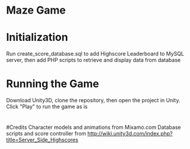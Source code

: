 # Maze Game
# 
# Initialization
Run create_score_database.sql to add Highscore Leaderboard to MySQL server, then add PHP scripts to retrieve and display data from database
#
# Running the Game
Download Unity3D, clone the repository, then open the project in Unity. Click "Play" to run the game as is
#
#Credits
Character models and animations from Mixamo.com
Database scripts and score controller from http://wiki.unity3d.com/index.php?title=Server_Side_Highscores
